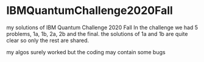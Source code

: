 # IBMQuantumChallenge2020Fall
my solutions of IBM Quantum Challenge 2020 Fall 
In the challenge we had 5 problems, 1a, 1b, 2a, 2b and the final.
the solutions of 1a and 1b are quite clear so only the rest are shared.

my algos surely worked but the coding may contain some bugs
